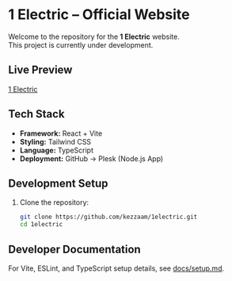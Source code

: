 # 1 Electric – Official Website

Welcome to the repository for the **1 Electric** website.  
This project is currently under development.

## Live Preview
[1 Electric](https://1electric.nz)

## Tech Stack
- **Framework:** React + Vite
- **Styling:** Tailwind CSS
- **Language:** TypeScript
- **Deployment:** GitHub → Plesk (Node.js App)

## Development Setup
1. Clone the repository:
   ```sh
   git clone https://github.com/kezzaam/1electric.git
   cd 1electric

## Developer Documentation
For Vite, ESLint, and TypeScript setup details, see [docs/setup.md](docs/setup.md).
